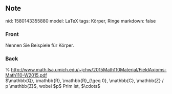 ## Note
nid: 1580143355880
model: LaTeX
tags: Körper, Ringe
markdown: false

### Front
Nennen Sie Beispiele für Körper.

### Back
<div>
  % <a href= 
  "http://www.math.lsa.umich.edu/~jchw/2015Math110Material/FieldAxioms-Math110-W2015.pdf">
  http://www.math.lsa.umich.edu/~jchw/2015Math110Material/FieldAxioms-Math110-W2015.pdf</a>
</div>$\mathbb{Q}, \mathbb{R}, \mathbb{R}_{\geq 0}, \mathbb{C},
\mathbb{Z} / p \mathbb{Z}$, wobei $p$ Prim ist, $\cdots$

